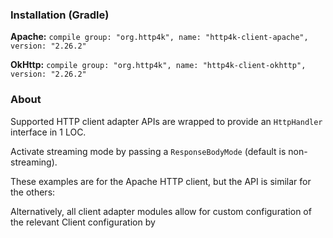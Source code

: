 ### Installation (Gradle)
**Apache:** ```compile group: "org.http4k", name: "http4k-client-apache", version: "2.26.2"```

**OkHttp:** ```compile group: "org.http4k", name: "http4k-client-okhttp", version: "2.26.2"```

### About
Supported HTTP client adapter APIs are wrapped to provide an `HttpHandler` interface in 1 LOC.

Activate streaming mode by passing a `ResponseBodyMode` (default is non-streaming).

These examples are for the Apache HTTP client, but the API is similar for the others:

<script src="https://gist-it.appspot.com/https://github.com/http4k/http4k/blob/master/src/docs/guide/modules/clients/example.kt"></script>

Alternatively, all client adapter modules allow for custom configuration of the relevant Client configuration by
